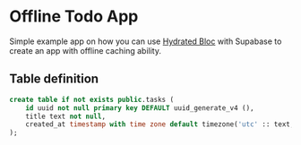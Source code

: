 # Offline Todo App

Simple example app on how you can use [Hydrated Bloc](https://pub.dev/packages/hydrated_bloc) with Supabase to create an app with offline caching ability.

## Table definition

```sql
create table if not exists public.tasks (
    id uuid not null primary key DEFAULT uuid_generate_v4 (),
    title text not null,
    created_at timestamp with time zone default timezone('utc' :: text, now()) not null
);
```